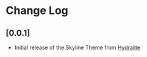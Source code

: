 # Change Log

## [0.0.1]

- Initial release of the Skyline Theme from [Hydralite](https://hydralite.io)
